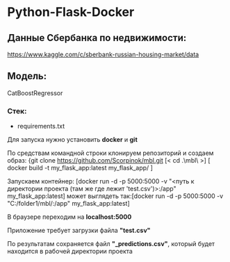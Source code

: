 # Python-Flask-Docker

## Данные Сбербанка по недвижимости:
https://www.kaggle.com/c/sberbank-russian-housing-market/data

## Модель:
CatBoostRegressor

### Стек: 
+ requirements.txt

Для запуска нужно установить **docker** и **git**

По средствам командной строки 
клонируем репозиторий и создаем образ:
 {git clone https://github.com/Scorpinok/mbl.git 
[< cd .\mbl\ >]
[ docker build -t my_flask_app:latest my_flask_app/ ]

Запускаем контейнер:
[docker run -d -p 5000:5000 -v "<путь к директории проекта (там же где лежит 'test.csv')>:/app" my_flask_app:latest]
может выглядеть так:[docker run -d -p 5000:5000 -v "C:/folder1/mbl/:/app" my_flask_app:latest]

В браузере переходим на **localhost:5000**

Приложение требует загрузки файла **"test.csv"**

По результатам сохраняется файл **"_predictions.csv"**,
который будет находится в рабочей директории проекта
